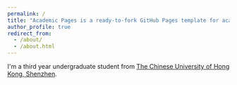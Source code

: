 ```yaml
---
permalink: /
title: "Academic Pages is a ready-to-fork GitHub Pages template for academic personal websites"
author_profile: true
redirect_from: 
  - /about/
  - /about.html
---
```


I'm a third year undergraduate student from [The Chinese University of Hong Kong, Shenzhen](https://cuhk.edu.cn/zh-hans). 
